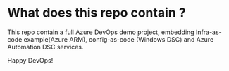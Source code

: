 # What does this repo contain ?
This repo contain a full Azure DevOps demo project, embedding Infra-as-code example(Azure ARM), config-as-code (Windows DSC) and Azure Automation DSC services.

Happy DevOps!